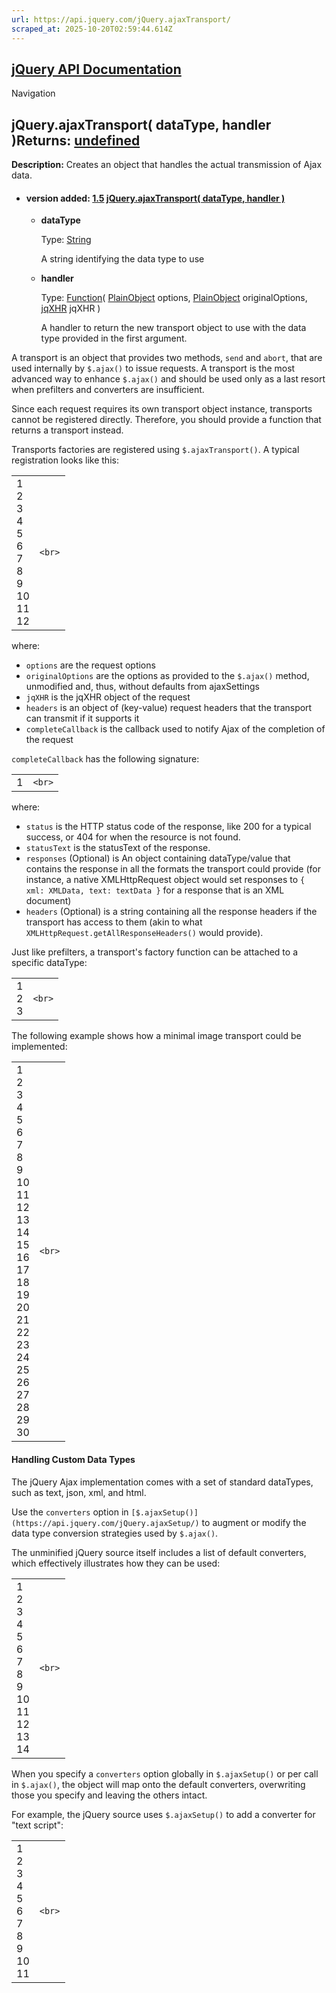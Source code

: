 ```yaml
---
url: https://api.jquery.com/jQuery.ajaxTransport/
scraped_at: 2025-10-20T02:59:44.614Z
---
```


## [jQuery API Documentation](https://jquery.com/ "jQuery API Documentation")

Navigation

## jQuery.ajaxTransport( dataType, handler )Returns: [undefined](http://api.jquery.com/Types/\#undefined)

**Description:** Creates an object that handles the actual transmission of Ajax data.

- #### version added: [1.5](https://api.jquery.com/category/version/1.5/) [jQuery.ajaxTransport( dataType, handler )](https://api.jquery.com/jQuery.ajaxTransport/\#jQuery-ajaxTransport-dataType-handler)

  - **dataType**

    Type: [String](http://api.jquery.com/Types/#String)

    A string identifying the data type to use

  - **handler**

    Type: [Function](http://api.jquery.com/Types/#Function)( [PlainObject](http://api.jquery.com/Types/#PlainObject) options, [PlainObject](http://api.jquery.com/Types/#PlainObject) originalOptions, [jqXHR](http://api.jquery.com/Types/#jqXHR) jqXHR )

    A handler to return the new transport object to use with the data type provided in the first argument.

A transport is an object that provides two methods, `send` and `abort`, that are used internally by `$.ajax()` to issue requests. A transport is the most advanced way to enhance `$.ajax()` and should be used only as a last resort when prefilters and converters are insufficient.

Since each request requires its own transport object instance, transports cannot be registered directly. Therefore, you should provide a function that returns a transport instead.

Transports factories are registered using `$.ajaxTransport()`. A typical registration looks like this:

|     |     |
| --- | --- |
| 1<br>2<br>3<br>4<br>5<br>6<br>7<br>8<br>9<br>10<br>11<br>12 | ```<br>``` |

where:

- `options` are the request options
- `originalOptions` are the options as provided to the `$.ajax()` method, unmodified and, thus, without defaults from ajaxSettings
- `jqXHR` is the jqXHR object of the request
- `headers` is an object of (key-value) request headers that the transport can transmit if it supports it
- `completeCallback` is the callback used to notify Ajax of the completion of the request

`completeCallback` has the following signature:

|     |     |
| --- | --- |
| 1 | ```<br>``` |

where:

- `status` is the HTTP status code of the response, like 200 for a typical success, or 404 for when the resource is not found.
- `statusText` is the statusText of the response.
- `responses` (Optional) is An object containing dataType/value that contains the response in all the formats the transport could provide (for instance, a native XMLHttpRequest object would set responses to `{ xml: XMLData, text: textData }` for a response that is an XML document)
- `headers` (Optional) is a string containing all the response headers if the transport has access to them (akin to what `XMLHttpRequest.getAllResponseHeaders()` would provide).

Just like prefilters, a transport's factory function can be attached to a specific dataType:

|     |     |
| --- | --- |
| 1<br>2<br>3 | ```<br>``` |

The following example shows how a minimal image transport could be implemented:

|     |     |
| --- | --- |
| 1<br>2<br>3<br>4<br>5<br>6<br>7<br>8<br>9<br>10<br>11<br>12<br>13<br>14<br>15<br>16<br>17<br>18<br>19<br>20<br>21<br>22<br>23<br>24<br>25<br>26<br>27<br>28<br>29<br>30 | ```<br>``` |

#### Handling Custom Data Types

The jQuery Ajax implementation comes with a set of standard dataTypes, such as text, json, xml, and html.

Use the `converters` option in `[$.ajaxSetup()](https://api.jquery.com/jQuery.ajaxSetup/)` to augment or modify the data type conversion strategies used by `$.ajax()`.

The unminified jQuery source itself includes a list of default converters, which effectively illustrates how they can be used:

|     |     |
| --- | --- |
| 1<br>2<br>3<br>4<br>5<br>6<br>7<br>8<br>9<br>10<br>11<br>12<br>13<br>14 | ```<br>``` |

When you specify a `converters` option globally in `$.ajaxSetup()` or per call in `$.ajax()`, the object will map onto the default converters, overwriting those you specify and leaving the others intact.

For example, the jQuery source uses `$.ajaxSetup()` to add a converter for "text script":

|     |     |
| --- | --- |
| 1<br>2<br>3<br>4<br>5<br>6<br>7<br>8<br>9<br>10<br>11 | ```<br>``` |